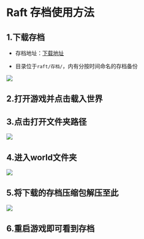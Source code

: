 # Raft 存档使用方法

## 1.下载存档

- 存档地址：[下载地址](https://www.ds.wolves.top:15001/drive)

- 目录位于```raft/存档/```，内有分按时间命名的存档备份

![](https://www.gitlab.wolves.top:46080/wolves/file/-/raw/main/pictures/2022/12/28_11_41_47_202212281141790.png)

## 2.打开游戏并点击载入世界

## 3.点击打开文件夹路径

![](https://www.gitlab.wolves.top:46080/wolves/file/-/raw/main/pictures/2022/12/28_11_38_36_202212281138942.png)

## 4.进入world文件夹

![](https://www.gitlab.wolves.top:46080/wolves/file/-/raw/main/pictures/2022/12/28_11_39_32_202212281139912.png)

## 5.将下载的存档压缩包解压至此

![](https://www.gitlab.wolves.top:46080/wolves/file/-/raw/main/pictures/2022/12/28_11_39_28_202212281139891.png)

## 6.重启游戏即可看到存档

